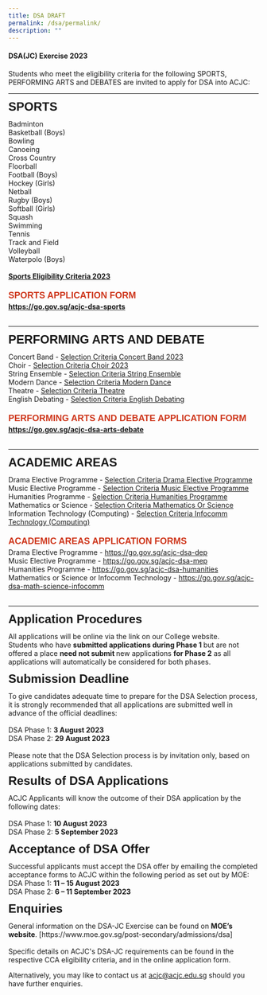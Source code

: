 ```yaml
---
title: DSA DRAFT
permalink: /dsa/permalink/
description: ""
---
```

#### DSA(JC) Exercise 2023
Students who meet the eligibility criteria for the following SPORTS, PERFORMING ARTS and DEBATES are invited to apply for DSA into ACJC:
<hr>
<p style="line-height: 1.0;"><strong><span style="font-size: 24px; font-family: Arial, Helvetica, sans-serif;">SPORTS</span></strong></p>
Badminton<br>
Basketball (Boys)<br>
Bowling<br>
Canoeing<br>
Cross Country<br>
Floorball<br>
Football (Boys)<br>
Hockey (Girls)<br>
Netball<br>
Rugby (Boys)<br>
Softball (Girls)<br>
Squash<br>
Swimming<br>
Tennis<br>
Track and Field<br>
Volleyball<br>
Waterpolo (Boys)<br><br>
<a target="_blank" href="/files/dsa/dsa sports eligibility criteria 2023.pdf"><b>Sports Eligibility Criteria 2023</b></a><br><br>
<div style="line-height: 1.5;"><span style="color:#CE361B; font-family: Arial, Helvetica, sans-serif; font-size: 18px;"><b>SPORTS APPLICATION FORM</b></span></div>
<a target="_blank" href="https://go.gov.sg/acjc-dsa-sports"><b>https://go.gov.sg/acjc-dsa-sports</b></a><br><br>
<hr>
<p style="line-height: 1.0;"><strong><span style="font-size: 24px; font-family: Arial, Helvetica, sans-serif;">PERFORMING ARTS AND DEBATE</span></strong></p>
Concert Band - <a target="_blank" href="/files/dsa/eligibility criteria choir 2023.pdf">Selection Criteria Concert Band 2023</a><br>
Choir - <a target="_blank" href="/files/dsa/eligibility criteria choir 2023.pdf">Selection Criteria Choir 2023</a><br>
String Ensemble - <a target="_blank" href="/files/dsa/eligibility criteria string ensemble 2023.pdf">Selection Criteria String Ensemble</a><br>
Modern Dance - <a target="_blank" href="/files/dsa/eligibility criteria modern dance 2023.pdf">Selection Criteria Modern Dance</a><br>
Theatre - <a target="_blank" href="/files/dsa/eligibility criteria theatre 2023.pdf">Selection Criteria Theatre</a><br>
English Debating - <a target="_blank" href="/files/dsa/eligibility criteria english debating 2023.pdf">Selection Criteria English Debating</a><br><br>

<div style="line-height: 1.5;"><span style="color:#CE361B; font-family: Arial, Helvetica, sans-serif; font-size: 18px;"><b>PERFORMING ARTS AND DEBATE APPLICATION FORM</b></span></div>
<a target="_blank" href="https://go.gov.sg/acjc-dsa-arts-debate"><b>https://go.gov.sg/acjc-dsa-arts-debate</b></a><br><br>
<hr>

<p style="line-height: 1.0;"><strong><span style="font-size: 24px; font-family: Arial, Helvetica, sans-serif;">ACADEMIC AREAS</span></strong></p>
Drama Elective Programme - <a target="_blank" href="/files/dsa/eligibility criteria drama elective programme 2023.pdf">Selection Criteria Drama Elective Programme</a><br>
Music Elective Programme - <a target="_blank" href="/files/dsa/eligibility criteria music elective programme 2023.pdf">Selection Criteria Music Elective Programme</a><br>
Humanities Programme - <a target="_blank" href="/files/dsa/eligibility criteria humanities programme 2023.pdf">Selection Criteria Humanities Programme</a><br>
Mathematics or Science - <a target="_blank" href="/files/dsa/eligibility criteria mathematics or science.pdf">Selection Criteria Mathematics Or Science</a><br>
Information Technology (Computing) - <a target="_blank" href="/files/dsa/eligibility criteria infocomm technology (computing).pdf">Selection Criteria Infocomm Technology (Computing)</a><br><br>

<div style="line-height: 1.5;"><span style="color:#CE361B; font-family: Arial, Helvetica, sans-serif; font-size: 18px;"><b>ACADEMIC AREAS APPLICATION FORMS</b></span></div>
Drama Elective Programme - <a target="_blank" href="https://go.gov.sg/acjc-dsa-dep">https://go.gov.sg/acjc-dsa-dep</a><br>
Music Elective Programme - <a target="_blank" href="https://go.gov.sg/acjc-dsa-mep">https://go.gov.sg/acjc-dsa-mep</a><br>
Humanities Programme - <a target="_blank" href="https://go.gov.sg/acjc-dsa-humanities">https://go.gov.sg/acjc-dsa-humanities</a><br>
Mathematics or Science or Infocomm Technology - <a target="_blank" href="https://go.gov.sg/acjc-dsa-math-science-infocomm">https://go.gov.sg/acjc-dsa-math-science-infocomm</a><br><br>
<hr>
<p style="line-height: 1.0;"><strong><span style="font-size: 24px; font-family: Arial, Helvetica, sans-serif;">Application Procedures</span></strong></p>
All applications will be online via the link on our College website.<br>
Students who have <b>submitted applications during Phase 1 </b> but are not offered a place <b>need not submit </b> new applications <b>for Phase 2</b> as all applications will automatically be considered for both phases.

<p style="line-height: 1.0;"><strong><span style="font-size: 24px; font-family: Arial, Helvetica, sans-serif;">Submission Deadline</span></strong></p>
To give candidates adequate time to prepare for the DSA Selection process, it is strongly recommended that all applications are submitted well in advance of the official deadlines:<br><br>
DSA Phase 1: <b>3 August 2023</b><br>
DSA Phase 2:  <b>29 August 2023</b><br><br>
Please note that the DSA Selection process is by invitation only, based on applications submitted by candidates. 

<p style="line-height: 1.0;"><strong><span style="font-size: 24px; font-family: Arial, Helvetica, sans-serif;">Results of DSA Applications</span></strong></p>
ACJC Applicants will know the outcome of their DSA application by the following dates:<br><br>
DSA Phase 1: <b>10 August 2023</b><br>
DSA Phase 2:  <b>5 September 2023</b><br>

<p style="line-height: 1.0;"><strong><span style="font-size: 24px; font-family: Arial, Helvetica, sans-serif;">Acceptance of DSA Offer</span></strong></p>
Successful applicants must accept the DSA offer by emailing the completed acceptance forms to ACJC within the following period as set out by MOE:<br>
DSA Phase 1: <b>11 – 15 August 2023</b><br>
DSA Phase 2: <b>6 – 11 September 2023</b><br>

<p style="line-height: 1.0;"><strong><span style="font-size: 24px; font-family: Arial, Helvetica, sans-serif;">Enquiries</span></strong></p>
General information on the DSA-JC Exercise can be found on <b>MOE’s website</b>. [https://www.moe.gov.sg/post-secondary/admissions/dsa]
<br><br>Specific details on ACJC's DSA-JC requirements can be found in the respective CCA eligibility criteria, and in the online application form.

Alternatively, you may like to contact us at acjc@acjc.edu.sg should you have further enquiries.